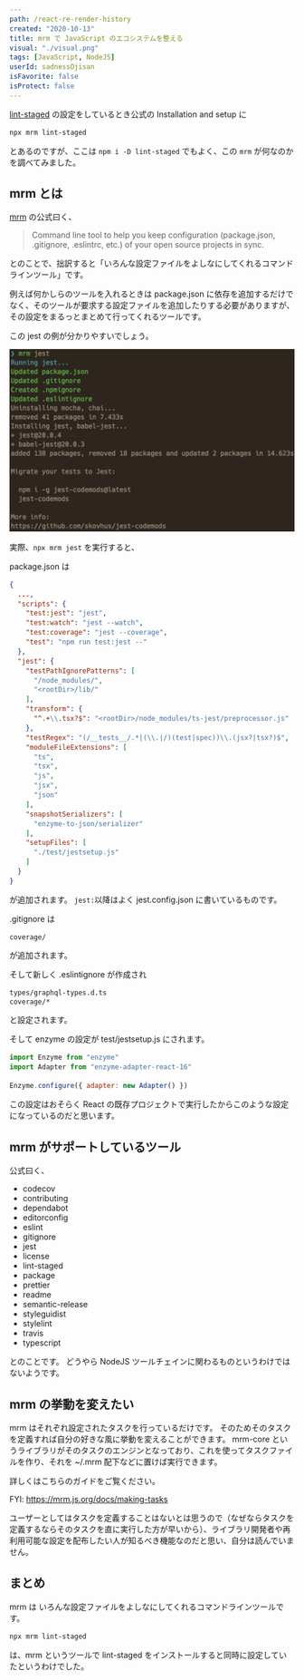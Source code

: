 ```yaml
---
path: /react-re-render-history
created: "2020-10-13"
title: mrm で JavaScript のエコシステムを整える
visual: "./visual.png"
tags: [JavaScript, NodeJS]
userId: sadnessOjisan
isFavorite: false
isProtect: false
---
```


[lint-staged](https://github.com/okonet/lint-staged) の設定をしているとき公式の Installation and setup に

```sh
npx mrm lint-staged
```

とあるのですが、ここは `npm i -D lint-staged` でもよく、この `mrm` が何なのかを調べてみました。

## mrm とは

[mrm](https://github.com/sapegin/mrm) の公式曰く、

> Command line tool to help you keep configuration (package.json, .gitignore, .eslintrc, etc.) of your open source projects in sync.

とのことで、拙訳すると「いろんな設定ファイルをよしなにしてくれるコマンドラインツール」です。

例えば何かしらのツールを入れるときは package.json に依存を追加するだけでなく、そのツールが要求する設定ファイルを追加したりする必要がありますが、その設定をまるっとまとめて行ってくれるツールです。

この jest の例が分かりやすいでしょう。

![jestのmrmを実行するとpackage.json以外にも.gitignoreやjest.config.jsなども修正される](./jest.png)

実際、`npx mrm jest` を実行すると、

package.json は

```json:title=package.json
{
  ...,
  "scripts": {
    "test:jest": "jest",
    "test:watch": "jest --watch",
    "test:coverage": "jest --coverage",
    "test": "npm run test:jest --"
  },
  "jest": {
    "testPathIgnorePatterns": [
      "/node_modules/",
      "<rootDir>/lib/"
    ],
    "transform": {
      "^.+\\.tsx?$": "<rootDir>/node_modules/ts-jest/preprocessor.js"
    },
    "testRegex": "(/__tests__/.*|(\\.|/)(test|spec))\\.(jsx?|tsx?)$",
    "moduleFileExtensions": [
      "ts",
      "tsx",
      "js",
      "jsx",
      "json"
    ],
    "snapshotSerializers": [
      "enzyme-to-json/serializer"
    ],
    "setupFiles": [
      "./test/jestsetup.js"
    ]
  }
}

```

が追加されます。
`jest:`以降はよく jest.config.json に書いているものです。

.gitignore は

```sh:title=.gitignore
coverage/
```

が追加されます。

そして新しく .eslintignore が作成され

```sh:title=.eslintignore
types/graphql-types.d.ts
coverage/*
```

と設定されます。

そして enzyme の設定が test/jestsetup.js にされます。

```js:title=test/jestsetup.js
import Enzyme from "enzyme"
import Adapter from "enzyme-adapter-react-16"

Enzyme.configure({ adapter: new Adapter() })
```

この設定はおそらく React の既存プロジェクトで実行したからこのような設定になっているのだと思います。

## mrm がサポートしているツール

公式曰く、

- codecov
- contributing
- dependabot
- editorconfig
- eslint
- gitignore
- jest
- license
- lint-staged
- package
- prettier
- readme
- semantic-release
- styleguidist
- stylelint
- travis
- typescript

とのことです。
どうやら NodeJS ツールチェインに関わるものというわけではないようです。

## mrm の挙動を変えたい

mrm はそれぞれ設定されたタスクを行っているだけです。
そのためそのタスクを定義すれば自分の好きな風に挙動を変えることができます。
mrm-core というライブラリがそのタスクのエンジンとなっており、これを使ってタスクファイルを作り、それを ~/.mrm 配下などに置けば実行できます。

詳しくはこちらのガイドをご覧ください。

FYI: https://mrm.js.org/docs/making-tasks

ユーザーとしてはタスクを定義することはないとは思うので（なぜならタスクを定義するならそのタスクを直に実行した方が早いから）、ライブラリ開発者や再利用可能な設定を配布したい人が知るべき機能なのだと思い、自分は読んでいません。

## まとめ

mrm は いろんな設定ファイルをよしなにしてくれるコマンドラインツールです。

```sh
npx mrm lint-staged
```

は、mrm というツールで lint-staged をインストールすると同時に設定していたというわけでした。
